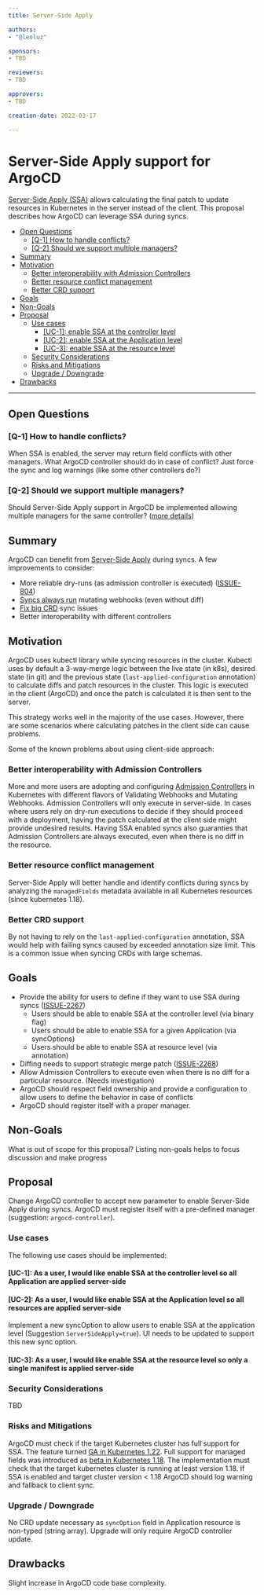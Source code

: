 ```yaml
---
title: Server-Side Apply

authors:
- "@leoluz"

sponsors:
- TBD

reviewers:
- TBD

approvers:
- TBD

creation-date: 2022-03-17

---
```


# Server-Side Apply support for ArgoCD

[Server-Side Apply (SSA)][1] allows calculating the final patch to update
resources in Kubernetes in the server instead of the client. This proposal
describes how ArgoCD can leverage SSA during syncs.

* [Open Questions](#open-questions)
    * [[Q-1] How to handle conflicts?](#q-1-how-to-handle-conflicts)
    * [[Q-2] Should we support multiple managers?](#q-2-should-we-support-multiple-managers)
* [ Summary ](#summary)
* [Motivation](#motivation)
    * [Better interoperability with Admission Controllers](#better-interoperability-with-admission-controllers)
    * [Better resource conflict management](#better-resource-conflict-management)
    * [Better CRD support](#better-crd-support)
* [Goals](#goals)
* [Non-Goals](#non-goals)
* [Proposal](#proposal)
    * [Use cases](#use-cases)
        * [[UC-1]: enable SSA at the controller level](#uc-1-as-a-user-i-would-like-enable-ssa-at-the-controller-level-so-all-application-are-applied-server-side)
        * [[UC-2]: enable SSA at the Application level](#uc-2-as-a-user-i-would-like-enable-ssa-at-the-application-level-so-all-resources-are-applied-server-side)
        * [[UC-3]: enable SSA at the resource level](#uc-3-as-a-user-i-would-like-enable-ssa-at-the-resource-level-so-only-a-single-manifest-is-applied-server-side)
    * [Security Considerations](#security-considerations)
    * [Risks and Mitigations](#risks-and-mitigations)
    * [Upgrade / Downgrade](#upgrade--downgrade)
* [Drawbacks](#drawbacks)

---

## Open Questions

### [Q-1] How to handle conflicts?
When SSA is enabled, the server may return field conflicts with other managers.
What ArgoCD controller should do in case of conflict? Just force the sync and
log warnings (like some other controllers do?)

### [Q-2] Should we support multiple managers?
Should Server-Side Apply support in ArgoCD be implemented allowing multiple
managers for the same controller? ([more details][10])

## Summary

ArgoCD can benefit from [Server-Side Apply][1] during syncs. A few
improvements to consider:

- More reliable dry-runs (as admission controller is executed) ([ISSUE-804][5])
- [Syncs always run][2] mutating webhooks (even without diff)
- [Fix big CRD][3] sync issues
- Better interoperability with different controllers

## Motivation

ArgoCD uses kubectl library while syncing resources in the cluster. Kubectl uses
by default a 3-way-merge logic between the live state (in k8s), desired state
(in git) and the previous state (`last-applied-configuration` annotation) to
calculate diffs and patch resources in the cluster. This logic is executed in
the client (ArgoCD) and once the patch is calculated it is then sent to the
server.

This strategy works well in the majority of the use cases. However, there are
some scenarios where calculating patches in the client side can cause problems.

Some of the known problems about using client-side approach:

### Better interoperability with Admission Controllers 

More and more users are adopting and configuring [Admission Controllers][4] in
Kubernetes with different flavors of Validating Webhooks and Mutating Webhooks.
Admission Controllers will only execute in server-side. In cases where users
rely on dry-run executions to decide if they should proceed with a deployment,
having the patch calculated at the client side might provide undesired results.
Having SSA enabled syncs also guaranties that Admission Controllers are always
executed, even when there is no diff in the resource.

### Better resource conflict management

Server-Side Apply will better handle and identify conflicts during syncs by
analyzing the `managedFields` metadata available in all Kubernetes resources
(since kubernetes 1.18). 

### Better CRD support

By not having to rely on the `last-applied-configuration` annotation, SSA would
help with failing syncs caused by exceeded annotation size limit. This is a
common issue when syncing CRDs with large schemas.

## Goals

- Provide the ability for users to define if they want to use SSA during syncs
  ([ISSUE-2267][6])
  - Users should be able to enable SSA at the controller level (via binary flag)
  - Users should be able to enable SSA for a given Application (via syncOptions)
  - Users should be able to enable SSA at resource level (via annotation)
- Diffing needs to support strategic merge patch ([ISSUE-2268][7])
- Allow Admission Controllers to execute even when there is no diff for a
  particular resource. (Needs investigation)
- ArgoCD should respect field ownership and provide a configuration to allow
  users to define the behavior in case of conflicts
- ArgoCD should register itself with a proper manager.

## Non-Goals

What is out of scope for this proposal?
Listing non-goals helps to focus discussion and make progress

## Proposal

Change ArgoCD controller to accept new parameter to enable Server-Side Apply
during syncs. ArgoCD must register itself with a pre-defined manager
(suggestion: `argocd-controller`).

### Use cases

The following use cases should be implemented:

#### [UC-1]: As a user, I would like enable SSA at the controller level so all Application are applied server-side

#### [UC-2]: As a user, I would like enable SSA at the Application level so all resources are applied server-side

Implement a new syncOption to allow users to enable SSA at the application
level (Suggestion `ServerSideApply=true`). UI needs to be updated to support
this new sync option.

#### [UC-3]: As a user, I would like enable SSA at the resource level so only a single manifest is applied server-side

### Security Considerations
TBD

### Risks and Mitigations
ArgoCD must check if the target Kubernetes cluster has full support for SSA. The
feature turned [GA in Kubernetes 1.22][8]. Full support for managed fields was
introduced as [beta in Kubernetes 1.18][9]. The implementation must check that
the target kubernetes cluster is running at least version 1.18. If SSA is
enabled and target cluster version < 1.18 ArgoCD should log warning and fallback
to client sync.

### Upgrade / Downgrade
No CRD update necessary as `syncOption` field in Application resource is non-typed
(string array). Upgrade will only require ArgoCD controller update.

## Drawbacks
Slight increase in ArgoCD code base complexity.

[1]: https://kubernetes.io/docs/reference/using-api/server-side-apply/
[2]: https://github.com/argoproj/argo-cd/issues/2267#issuecomment-920445236
[3]: https://github.com/prometheus-community/helm-charts/issues/1500#issuecomment-1017961377
[4]: https://kubernetes.io/docs/reference/access-authn-authz/admission-controllers/
[5]: https://github.com/argoproj/argo-cd/issues/804
[6]: https://github.com/argoproj/argo-cd/issues/2267
[7]: https://github.com/argoproj/argo-cd/issues/2268
[8]: https://kubernetes.io/blog/2021/08/06/server-side-apply-ga/
[9]: https://kubernetes.io/blog/2020/04/01/kubernetes-1.18-feature-server-side-apply-beta-2/
[10]: https://github.com/argoproj/gitops-engine/pull/363#issuecomment-1013641708

